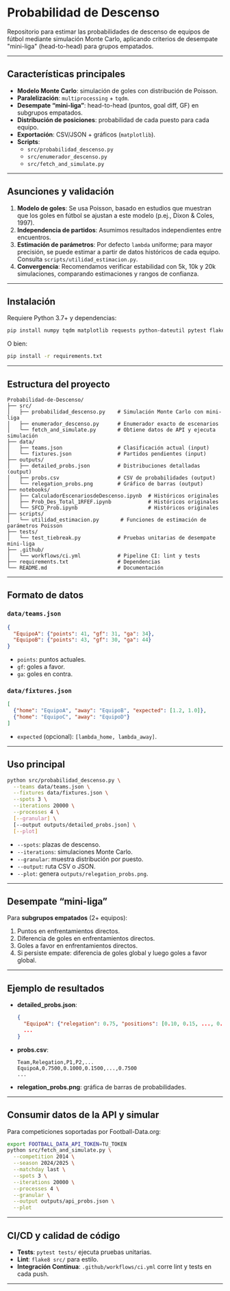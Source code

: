 # Probabilidad de Descenso

Repositorio para estimar las probabilidades de descenso de equipos de fútbol mediante simulación Monte Carlo, aplicando criterios de desempate "mini-liga" (head-to-head) para grupos empatados.

---

## Características principales

- **Modelo Monte Carlo**: simulación de goles con distribución de Poisson.  
- **Paralelización**: `multiprocessing` + `tqdm`.  
- **Desempate “mini-liga”**: head-to-head (puntos, goal diff, GF) en subgrupos empatados.  
- **Distribución de posiciones**: probabilidad de cada puesto para cada equipo.  
- **Exportación**: CSV/JSON + gráficos (`matplotlib`).  
- **Scripts**:  
  - `src/probabilidad_descenso.py`  
  - `src/enumerador_descenso.py`  
  - `src/fetch_and_simulate.py`

---

## Asunciones y validación

1. **Modelo de goles**: Se usa Poisson, basado en estudios que muestran que los goles en fútbol se ajustan a este modelo (p.ej., Dixon & Coles, 1997).  
2. **Independencia de partidos**: Asumimos resultados independientes entre encuentros.  
3. **Estimación de parámetros**: Por defecto `lambda` uniforme; para mayor precisión, se puede estimar a partir de datos históricos de cada equipo. Consulta `scripts/utilidad_estimacion.py`.  
4. **Convergencia**: Recomendamos verificar estabilidad con 5k, 10k y 20k simulaciones, comparando estimaciones y rangos de confianza.

---

## Instalación

Requiere Python 3.7+ y dependencias:

```bash
pip install numpy tqdm matplotlib requests python-dateutil pytest flake8
```

O bien:

```bash
pip install -r requirements.txt
```

---

## Estructura del proyecto

```plaintext
Probabilidad-de-Descenso/
├── src/
│   ├── probabilidad_descenso.py    # Simulación Monte Carlo con mini-liga
│   ├── enumerador_descenso.py      # Enumerador exacto de escenarios
│   └── fetch_and_simulate.py       # Obtiene datos de API y ejecuta simulación
├── data/
│   ├── teams.json                  # Clasificación actual (input)
│   └── fixtures.json               # Partidos pendientes (input)
├── outputs/
│   ├── detailed_probs.json         # Distribuciones detalladas (output)
│   ├── probs.csv                   # CSV de probabilidades (output)
│   └── relegation_probs.png        # Gráfico de barras (output)
├── notebooks/
│   ├── CalculadorEscenariosdeDescenso.ipynb  # Históricos originales
│   ├── Prob_Des_Total_1RFEF.ipynb            # Históricos originales
│   └── SFCD_Prob.ipynb                       # Históricos originales
├── scripts/
│   └── utilidad_estimacion.py       # Funciones de estimación de parámetros Poisson
├── tests/
│   └── test_tiebreak.py            # Pruebas unitarias de desempate mini-liga
├── .github/
│   └── workflows/ci.yml            # Pipeline CI: lint y tests
├── requirements.txt                # Dependencias
└── README.md                       # Documentación
```

---

## Formato de datos

### `data/teams.json`

```json
{
  "EquipoA": {"points": 41, "gf": 31, "ga": 34},
  "EquipoB": {"points": 43, "gf": 30, "ga": 44}
}
```

- `points`: puntos actuales.  
- `gf`: goles a favor.  
- `ga`: goles en contra.  

### `data/fixtures.json`

```json
[
  {"home": "EquipoA", "away": "EquipoB", "expected": [1.2, 1.0]},
  {"home": "EquipoC", "away": "EquipoD"}
]
```

- `expected` (opcional): `[lambda_home, lambda_away]`.  

---

## Uso principal

```bash
python src/probabilidad_descenso.py \
  --teams data/teams.json \
  --fixtures data/fixtures.json \
  --spots 3 \
  --iterations 20000 \
  --processes 4 \
  [--granular] \
  [--output outputs/detailed_probs.json] \
  [--plot]
```

- `--spots`: plazas de descenso.  
- `--iterations`: simulaciones Monte Carlo.  
- `--granular`: muestra distribución por puesto.  
- `--output`: ruta CSV o JSON.  
- `--plot`: genera `outputs/relegation_probs.png`.  

---

## Desempate “mini-liga”

Para **subgrupos empatados** (2+ equipos):  
1. Puntos en enfrentamientos directos.  
2. Diferencia de goles en enfrentamientos directos.  
3. Goles a favor en enfrentamientos directos.  
4. Si persiste empate: diferencia de goles global y luego goles a favor global.  

---

## Ejemplo de resultados

- **detailed_probs.json**:
  ```json
  {
    "EquipoA": {"relegation": 0.75, "positions": [0.10, 0.15, ..., 0.75]},
    ...
  }
  ```
- **probs.csv**:
  ```csv
  Team,Relegation,P1,P2,...
  EquipoA,0.7500,0.1000,0.1500,...,0.7500
  ...
  ```
- **relegation_probs.png**: gráfica de barras de probabilidades.  

---

## Consumir datos de la API y simular

Para competiciones soportadas por Football-Data.org:

```bash
export FOOTBALL_DATA_API_TOKEN=TU_TOKEN
python src/fetch_and_simulate.py \
  --competition 2014 \
  --season 2024/2025 \
  --matchday last \
  --spots 3 \
  --iterations 20000 \
  --processes 4 \
  --granular \
  --output outputs/api_probs.json \
  --plot
```

---

## CI/CD y calidad de código

- **Tests**: `pytest tests/` ejecuta pruebas unitarias.  
- **Lint**: `flake8 src/` para estilo.  
- **Integración Continua**: `.github/workflows/ci.yml` corre lint y tests en cada push.  

---
